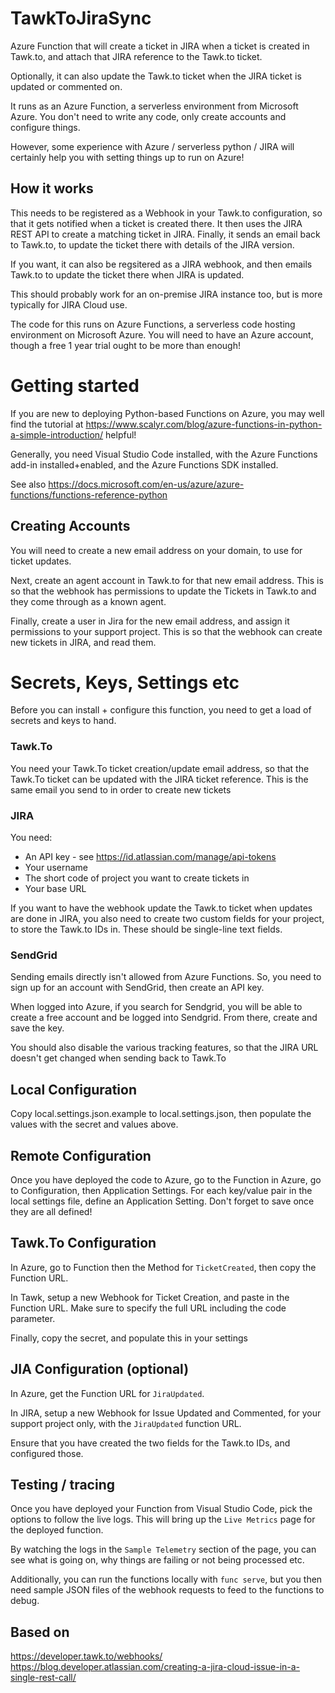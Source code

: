 # TawkToJiraSync
Azure Function that will create a ticket in JIRA when a ticket is created 
in Tawk.to, and attach that JIRA reference to the Tawk.to ticket.

Optionally, it can also update the Tawk.to ticket when the JIRA ticket is
updated or commented on.

It runs as an Azure Function, a serverless environment from Microsoft Azure.
You don't need to write any code, only create accounts and configure things.

However, some experience with Azure / serverless python / JIRA will certainly
help you with setting things up to run on Azure!

## How it works
This needs to be registered as a Webhook in your Tawk.to configuration, so
that it gets notified when a ticket is created there. It then uses the JIRA
REST API to create a matching ticket in JIRA. Finally, it sends an email
back to Tawk.to, to update the ticket there with details of the JIRA
version. 

If you want, it can also be regsitered as a JIRA webhook, and then emails 
Tawk.to to update the ticket there when JIRA is updated.

This should probably work for an on-premise JIRA instance too, but is more
typically for JIRA Cloud use.

The code for this runs on Azure Functions, a serverless code hosting 
environment on Microsoft Azure. You will need to have an Azure account,
though a free 1 year trial ought to be more than enough!

# Getting started
If you are new to deploying Python-based Functions on Azure, you may well
find the tutorial at
https://www.scalyr.com/blog/azure-functions-in-python-a-simple-introduction/
helpful!

Generally, you need Visual Studio Code installed, with the Azure Functions 
add-in installed+enabled, and the Azure Functions SDK installed.

See also
https://docs.microsoft.com/en-us/azure/azure-functions/functions-reference-python

## Creating Accounts
You will need to create a new email address on your domain, to use for ticket
updates.

Next, create an agent account in Tawk.to for that new email address. This is so
that the webhook has permissions to update the Tickets in Tawk.to and they
come through as a known agent.

Finally, create a user in Jira for the new email address, and assign it
permissions to your support project. This is so that the webhook can create
new tickets in JIRA, and read them.

# Secrets, Keys, Settings etc
Before you can install + configure this function, you need to get a load of
secrets and keys to hand.

### Tawk.To
You need your Tawk.To ticket creation/update email address, so that the
Tawk.To ticket can be updated with the JIRA ticket reference. This is the
same email you send to in order to create new tickets

### JIRA
You need:
 * An API key - see https://id.atlassian.com/manage/api-tokens
 * Your username
 * The short code of project you want to create tickets in
 * Your base URL

If you want to have the webhook update the Tawk.to ticket when updates are
done in JIRA, you also need to create two custom fields for your project,
to store the Tawk.to IDs in. These should be single-line text fields.

### SendGrid
Sending emails directly isn't allowed from Azure Functions. So, you need to
sign up for an account with SendGrid, then create an API key.

When logged into Azure, if you search for Sendgrid, you will be able to
create a free account and be logged into Sendgrid. From there, create and
save the key.

You should also disable the various tracking features, so that the JIRA URL
doesn't get changed when sending back to Tawk.To

## Local Configuration
Copy local.settings.json.example to local.settings.json, then populate 
the values with the secret and values above.

## Remote Configuration
Once you have deployed the code to Azure, go to the Function in Azure, 
go to Configuration, then Application Settings. For each key/value pair
in the local settings file, define an Application Setting. Don't forget to
save once they are all defined!

## Tawk.To Configuration
In Azure, go to Function then the Method for `TicketCreated`, then copy 
the Function URL.

In Tawk, setup a new Webhook for Ticket Creation, and paste in the
Function URL. Make sure to specify the full URL including the code
parameter.

Finally, copy the secret, and populate this in your settings

## JIA Configuration (optional)
In Azure, get the Function URL for `JiraUpdated`. 

In JIRA, setup a new Webhook for Issue Updated and Commented, for your
support project only, with the `JiraUpdated` function URL.

Ensure that you have created the two fields for the Tawk.to IDs, and
configured those.

## Testing / tracing
Once you have deployed your Function from Visual Studio Code, pick the
options to follow the live logs. This will bring up the `Live Metrics`
page for the deployed function.

By watching the logs in the `Sample Telemetry` section of the page, you
can see what is going on, why things are failing or not being processed
etc.

Additionally, you can run the functions locally with `func serve`, but
you then need sample JSON files of the webhook requests to feed to
the functions to debug.

## Based on
https://developer.tawk.to/webhooks/
https://blog.developer.atlassian.com/creating-a-jira-cloud-issue-in-a-single-rest-call/
